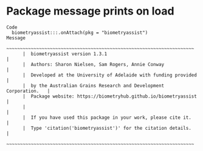 # Package message prints on load

    Code
      biometryassist:::.onAttach(pkg = "biometryassist")
    Message
          ~~~~~~~~~~~~~~~~~~~~~~~~~~~~~~~~~~~~~~~~~~~~~~~~~~~~~~~~~~~~~~~~~~~~~
          |  biometryassist version 1.3.1                                     |
          |  Authors: Sharon Nielsen, Sam Rogers, Annie Conway                |
          |  Developed at the University of Adelaide with funding provided    |
          |  by the Australian Grains Research and Development Corporation.   |
          |  Package website: https://biometryhub.github.io/biometryassist    |
          |                                                                   |
          |  If you have used this package in your work, please cite it.      |
          |  Type 'citation('biometryassist')' for the citation details.      |
          ~~~~~~~~~~~~~~~~~~~~~~~~~~~~~~~~~~~~~~~~~~~~~~~~~~~~~~~~~~~~~~~~~~~~~
      

